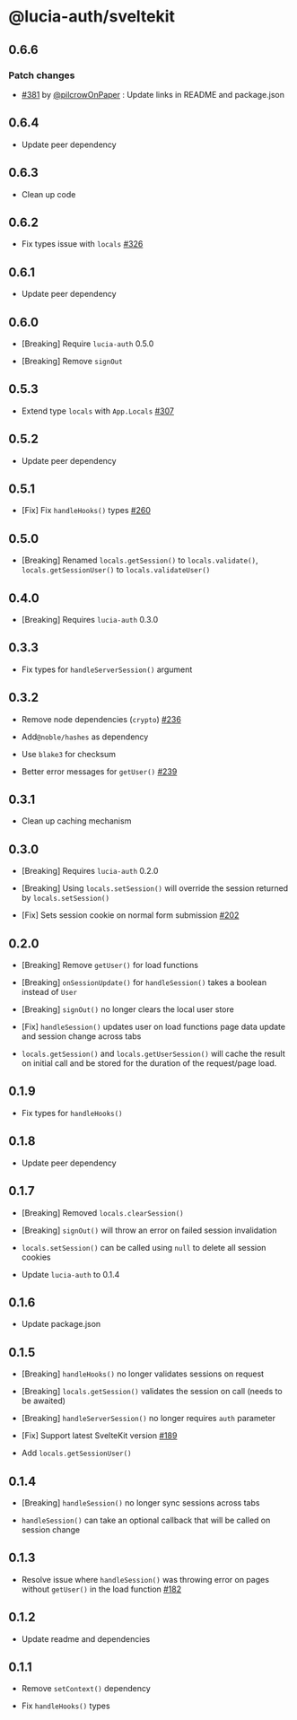 # @lucia-auth/sveltekit

## 0.6.6

### Patch changes

- [#381](https://github.com/pilcrowOnPaper/lucia/pull/381) by [@pilcrowOnPaper](https://github.com/pilcrowOnPaper) : Update links in README and package.json

## 0.6.4

- Update peer dependency

## 0.6.3

- Clean up code

## 0.6.2

- Fix types issue with `locals` [#326](https://github.com/pilcrowOnPaper/lucia/issues/326)

## 0.6.1

- Update peer dependency

## 0.6.0

- [Breaking] Require `lucia-auth` 0.5.0

- [Breaking] Remove `signOut`

## 0.5.3

- Extend type `locals` with `App.Locals` [#307](https://github.com/pilcrowOnPaper/lucia/issues/307)

## 0.5.2

- Update peer dependency

## 0.5.1

- [Fix] Fix `handleHooks()` types [#260](https://github.com/pilcrowOnPaper/lucia/issues/260)

## 0.5.0

- [Breaking] Renamed `locals.getSession()` to `locals.validate()`, `locals.getSessionUser()` to `locals.validateUser()`

## 0.4.0

- [Breaking] Requires `lucia-auth` 0.3.0

## 0.3.3

- Fix types for `handleServerSession()` argument

## 0.3.2

- Remove node dependencies (`crypto`) [#236](https://github.com/pilcrowOnPaper/lucia/issues/236)

- Add`@noble/hashes` as dependency

- Use `blake3` for checksum

- Better error messages for `getUser()` [#239](https://github.com/pilcrowOnPaper/lucia/issues/239)

## 0.3.1

- Clean up caching mechanism

## 0.3.0

- [Breaking] Requires `lucia-auth` 0.2.0

- [Breaking] Using `locals.setSession()` will override the session returned by `locals.setSession()`

- [Fix] Sets session cookie on normal form submission [#202](https://github.com/pilcrowOnPaper/lucia/issues/202)

## 0.2.0

- [Breaking] Remove `getUser()` for load functions

- [Breaking] `onSessionUpdate()` for `handleSession()` takes a boolean instead of `User`

- [Breaking] `signOut()` no longer clears the local user store

- [Fix] `handleSession()` updates user on load functions page data update and session change across tabs

- `locals.getSession()` and `locals.getUserSession()` will cache the result on initial call and be stored for the duration of the request/page load.

## 0.1.9

- Fix types for `handleHooks()`

## 0.1.8

- Update peer dependency

## 0.1.7

- [Breaking] Removed `locals.clearSession()`

- [Breaking] `signOut()` will throw an error on failed session invalidation

- `locals.setSession()` can be called using `null` to delete all session cookies

- Update `lucia-auth` to 0.1.4

## 0.1.6

- Update package.json

## 0.1.5

- [Breaking] `handleHooks()` no longer validates sessions on request

- [Breaking] `locals.getSession()` validates the session on call (needs to be awaited)

- [Breaking] `handleServerSession()` no longer requires `auth` parameter

- [Fix] Support latest SvelteKit version [#189](https://github.com/pilcrowOnPaper/lucia/issues/189)

- Add `locals.getSessionUser()`

## 0.1.4

- [Breaking] `handleSession()` no longer sync sessions across tabs

- `handleSession()` can take an optional callback that will be called on session change

## 0.1.3

- Resolve issue where `handleSession()` was throwing error on pages without `getUser()` in the load function [#182](https://github.com/pilcrowOnPaper/lucia/issues/182#issuecomment-1296033717)

## 0.1.2

- Update readme and dependencies

## 0.1.1

- Remove `setContext()` dependency

- Fix `handleHooks()` types
